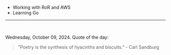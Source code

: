 - Working with RoR and AWS
- Learning Go

---

<br>

<!-- quote_marker -->
Wednesday, October 09, 2024. Quote of the day:

> "Poetry is the synthesis of hyacinths and biscuits." - Carl Sandburg
